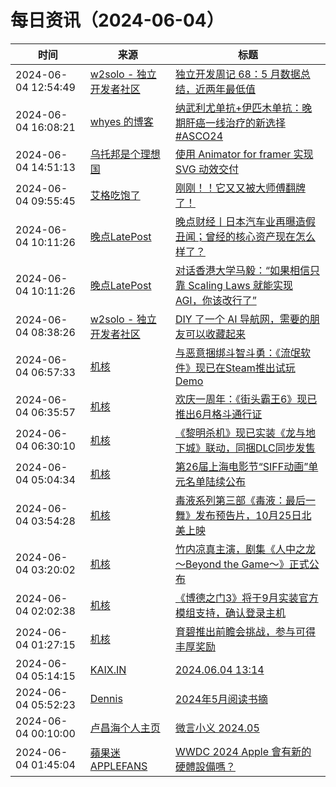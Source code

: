 ﻿# 每日资讯（2024-06-04）

|时间|来源|标题|
|---|---|---|
|2024-06-04 12:54:49|[w2solo - 独立开发者社区](https://w2solo.com/topics/feed)|[独立开发周记 68：5 月数据总结，近两年最低值](https://w2solo.com/topics/4666)|
|2024-06-04 16:08:21|[whyes 的博客](https://whyes.org/feed.xml)|[纳武利尤单抗+伊匹木单抗：晚期肝癌一线治疗的新选择 #ASCO24](http://whyes.org/2024/checkmate-9dw-nivolumab-ipilimumab-hcc)|
|2024-06-04 14:51:13|[乌托邦是个理想国](https://shenyongfan.com/rss/)|[使用 Animator for framer 实现 SVG 动效交付](http://localhost:2368/framer_svg_animation/)|
|2024-06-04 09:55:45|[艾格吃饱了](https://feedpress.me/wx-aigechibaole)|[刚刚！！它又又被大师傅翻牌了！](http://mp.weixin.qq.com/s?__biz=MjM5NTYxODQyMA%3D%3D&mid=2653454022&idx=1&sn=bbc594ab846b212cd6d7bb05532b5a51)|
|2024-06-04 10:11:26|[晚点LatePost](https://feedpress.me/wx-postlate)|[​晚点财经丨日本汽车业再曝造假丑闻；曾经的核心资产现在怎么样了？](http://mp.weixin.qq.com/s?__biz=MzU3Mjk1OTQ0Ng%3D%3D&mid=2247516852&idx=2&sn=3d4109bc663f53a2429d9d60ad5b1fa2)|
|2024-06-04 10:11:26|[晚点LatePost](https://feedpress.me/wx-postlate)|[对话香港大学马毅：“如果相信只靠 Scaling Laws 就能实现 AGI，你该改行了”](http://mp.weixin.qq.com/s?__biz=MzU3Mjk1OTQ0Ng%3D%3D&mid=2247516852&idx=1&sn=0fb21d24cdd2feb8c28d9e55928cc6a9)|
|2024-06-04 08:38:26|[w2solo - 独立开发者社区](https://w2solo.com/topics/feed)|[DIY 了一个 AI 导航网，需要的朋友可以收藏起来](https://w2solo.com/topics/4665)|
|2024-06-04 06:57:33|[机核](https://www.gcores.com/rss)|[与恶意捆绑斗智斗勇：《流氓软件》现已在Steam推出试玩Demo](https://www.gcores.com/articles/182897)|
|2024-06-04 06:35:57|[机核](https://www.gcores.com/rss)|[欢庆一周年：《街头霸王6》现已推出6月格斗通行证](https://www.gcores.com/articles/182896)|
|2024-06-04 06:30:10|[机核](https://www.gcores.com/rss)|[《黎明杀机》现已实装《龙与地下城》联动，同捆DLC同步发售](https://www.gcores.com/articles/182895)|
|2024-06-04 05:04:34|[机核](https://www.gcores.com/rss)|[第26届上海电影节“SIFF动画”单元名单陆续公布](https://www.gcores.com/articles/182890)|
|2024-06-04 03:54:28|[机核](https://www.gcores.com/rss)|[毒液系列第三部《毒液：最后一舞》发布预告片，10月25日北美上映](https://www.gcores.com/articles/182886)|
|2024-06-04 03:20:02|[机核](https://www.gcores.com/rss)|[竹内凉真主演，剧集《人中之龙 ～Beyond the Game～》正式公布](https://www.gcores.com/articles/182885)|
|2024-06-04 02:02:38|[机核](https://www.gcores.com/rss)|[《博德之门3》将于9月实装官方模组支持，确认登录主机](https://www.gcores.com/articles/182883)|
|2024-06-04 01:27:15|[机核](https://www.gcores.com/rss)|[育碧推出前瞻会挑战，参与可得丰厚奖励](https://www.gcores.com/articles/182882)|
|2024-06-04 05:14:15|[KAIX.IN](https://kaix.in/feed/)|[2024.06.04 13:14](https://kaix.in/2024/0604/)|
|2024-06-04 05:52:23|[Dennis](https://www.domon.cn/rss/)|[2024年5月阅读书摘](https://www.domon.cn/2024-5yue-yue-du-shu-zhai/)|
|2024-06-04 00:10:00|[卢昌海个人主页](https://www.changhai.org//feed.xml)|[微言小义 2024.05 ](https://www.changhai.org/articles/miscellaneous/blog/202405.php)|
|2024-06-04 01:45:04|[蘋果迷 APPLEFANS](https://applefans.today/feed/)|[WWDC 2024 Apple 會有新的硬體設備嗎？](https://applefans.today/2024-06-wwdc-no-any-new-hardware-rumors/)|
